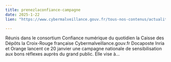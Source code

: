 ```yaml
---
title: prenezlaconfiance-campagne
date: 2025-1-22
lien: "https://www.cybermalveillance.gouv.fr/tous-nos-contenus/actualites/prenezlaconfiance-campagne"

---
```


Réunis dans le consortium Confiance numérique du quotidien
la Caisse des Dépôts
la Croix-Rouge française
Cybermalveillance.gouv.fr
Docaposte
Inria et Orange lancent
ce 20 janvier
une campagne nationale de sensibilisation aux bons réflexes auprès du grand public. Elle vise à…
